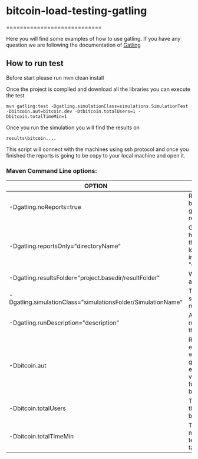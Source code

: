 # bitcoin-load-testing-gatling
============================

Here you will find some examples of how to use gatling. If you have any question we are following the documentation of [Gatling](https://gatling.io/docs/current/)

## How to run test

Before start please run 
    mvn clean install
    
Once the project is compiled and download all the libraries you can execute the test
    
    mvn gatling:test -Dgatling.simulationClass=simulations.SimulationTest -Dbitcoin.aut=bitcoin.dev -Dtbitcoin.totalUsers=1 -Dbitcoin.totalTimeMin=1
    
Once you run the simulation you will find the results on 

    results\bitcoin....
        
This script will connect with the machines using ssh protocol and once you finished the reports is going to be copy to your local machine and open it. 
    
### Maven Command Line options:

|  OPTION | DESCRIPTION  |
|---|---|
|-Dgatling.noReports=true | Runs simulation but does not generate html reports  |
|-Dgatling.reportsOnly="directoryName" | Generates the html report for the simulation log file located in  "directoryName"  |
|-Dgatling.resultsFolder="project.basedir/resultFolder"| Where results are stored|
|-Dgatling.simulationClass="simulationsFolder/SimulationName"| The name of the simulation to be run|
|-Dgatling.runDescription="description"| A short <description> of the run to include in the report|
|-Dbitcoin.aut|Represents the environment where the test is going to be executed. The value is choosen from bitcoin.conf file.
|-Dbitcoin.totalUsers| Total number that are going to be inject
|-Dbitcoin.totalTimeMin|Total time on minutes that the test is going to take
